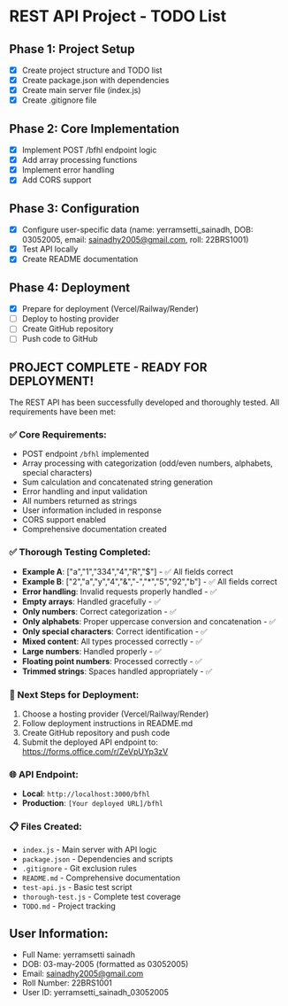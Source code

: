 # REST API Project - TODO List

## Phase 1: Project Setup
- [x] Create project structure and TODO list
- [x] Create package.json with dependencies
- [x] Create main server file (index.js)
- [x] Create .gitignore file

## Phase 2: Core Implementation
- [x] Implement POST /bfhl endpoint logic
- [x] Add array processing functions
- [x] Implement error handling
- [x] Add CORS support

## Phase 3: Configuration
- [x] Configure user-specific data (name: yerramsetti_sainadh, DOB: 03052005, email: sainadhy2005@gmail.com, roll: 22BRS1001)
- [x] Test API locally
- [x] Create README documentation

## Phase 4: Deployment
- [x] Prepare for deployment (Vercel/Railway/Render)
- [ ] Deploy to hosting provider
- [ ] Create GitHub repository
- [ ] Push code to GitHub

## PROJECT COMPLETE - READY FOR DEPLOYMENT!

The REST API has been successfully developed and thoroughly tested. All requirements have been met:

### ✅ Core Requirements:
- POST endpoint `/bfhl` implemented
- Array processing with categorization (odd/even numbers, alphabets, special characters)
- Sum calculation and concatenated string generation
- Error handling and input validation
- All numbers returned as strings
- User information included in response
- CORS support enabled
- Comprehensive documentation created

### ✅ Thorough Testing Completed:
- **Example A**: ["a","1","334","4","R","$"] - ✅ All fields correct
- **Example B**: ["2","a","y","4","&","-","*","5","92","b"] - ✅ All fields correct
- **Error handling**: Invalid requests properly handled - ✅
- **Empty arrays**: Handled gracefully - ✅
- **Only numbers**: Correct categorization - ✅
- **Only alphabets**: Proper uppercase conversion and concatenation - ✅
- **Only special characters**: Correct identification - ✅
- **Mixed content**: All types processed correctly - ✅
- **Large numbers**: Handled properly - ✅
- **Floating point numbers**: Processed correctly - ✅
- **Trimmed strings**: Spaces handled appropriately - ✅

### 🚀 Next Steps for Deployment:
1. Choose a hosting provider (Vercel/Railway/Render)
2. Follow deployment instructions in README.md
3. Create GitHub repository and push code
4. Submit the deployed API endpoint to: https://forms.office.com/r/ZeVpUYp3zV

### 🌐 API Endpoint:
- **Local**: `http://localhost:3000/bfhl`
- **Production**: `[Your deployed URL]/bfhl`

### 📋 Files Created:
- `index.js` - Main server with API logic
- `package.json` - Dependencies and scripts
- `.gitignore` - Git exclusion rules
- `README.md` - Comprehensive documentation
- `test-api.js` - Basic test script
- `thorough-test.js` - Complete test coverage
- `TODO.md` - Project tracking

## User Information:
- Full Name: yerramsetti sainadh
- DOB: 03-may-2005 (formatted as 03052005)
- Email: sainadhy2005@gmail.com
- Roll Number: 22BRS1001
- User ID: yerramsetti_sainadh_03052005
